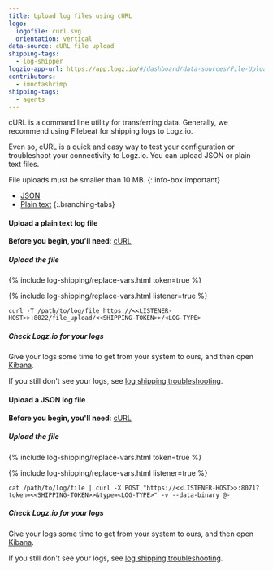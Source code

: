 ```yaml
---
title: Upload log files using cURL
logo:
  logofile: curl.svg
  orientation: vertical
data-source: cURL file upload
shipping-tags:
  - log-shipper
logzio-app-url: https://app.logz.io/#/dashboard/data-sources/File-UploadcURL
contributors:
  - imnotashrimp
shipping-tags:
  - agents
---
```


cURL is a command line utility for transferring data.
Generally, we recommend using Filebeat for shipping logs to Logz.io.

Even so, cURL is a quick and easy way to test your configuration or troubleshoot your connectivity to Logz.io.
You can upload JSON or plain text files.

  File uploads must be smaller than 10 MB.
  {:.info-box.important}

<div class="branching-container">

* [JSON](#json-config)
* [Plain text](#plain-text-config)
{:.branching-tabs}

<div id="plain-text-config">

#### Upload a plain text log file

**Before you begin, you'll need**:
[cURL](https://curl.haxx.se/download.html)

<div class="tasklist">

##### Upload the file

{% include log-shipping/replace-vars.html token=true %}

{% include log-shipping/replace-vars.html listener=true %}

```shell
curl -T /path/to/log/file https://<<LISTENER-HOST>>:8022/file_upload/<<SHIPPING-TOKEN>>/<LOG-TYPE>
```

##### Check Logz.io for your logs

Give your logs some time to get from your system to ours, and then open [Kibana](https://app.logz.io/#/dashboard/kibana).

If you still don't see your logs, see [log shipping troubleshooting]({{site.baseurl}}/user-guide/log-shipping/log-shipping-troubleshooting.html).

</div>

</div>

<div id="json-config">

#### Upload a JSON log file

**Before you begin, you'll need**:
[cURL](https://curl.haxx.se/download.html)

<div class="tasklist">

##### Upload the file

{% include log-shipping/replace-vars.html token=true %}

{% include log-shipping/replace-vars.html listener=true %}

```shell
cat /path/to/log/file | curl -X POST "https://<<LISTENER-HOST>>:8071?token=<<SHIPPING-TOKEN>>&type=<LOG-TYPE>" -v --data-binary @-
```

##### Check Logz.io for your logs

Give your logs some time to get from your system to ours, and then open [Kibana](https://app.logz.io/#/dashboard/kibana).

If you still don't see your logs, see [log shipping troubleshooting]({{site.baseurl}}/user-guide/log-shipping/log-shipping-troubleshooting.html).

</div>

</div>

</div>
